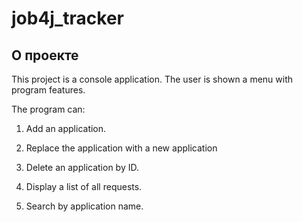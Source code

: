 # job4j_tracker

## О проекте

This project is a console application. The user is shown a menu with program features.

The program can:

1. Add an application.

1. Replace the application with a new application

1. Delete an application by ID.

1. Display a list of all requests.

1. Search by application name.
